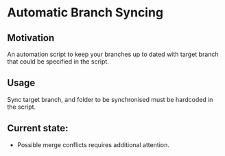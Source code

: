 # Automatic Branch Syncing
## Motivation 
An automation script to keep your branches up to dated with target branch that could be specified in the script. 

## Usage 
Sync target branch, and folder to be synchronised must be hardcoded in the script.

## Current state: 
- Possible merge conflicts requires additional attention.
